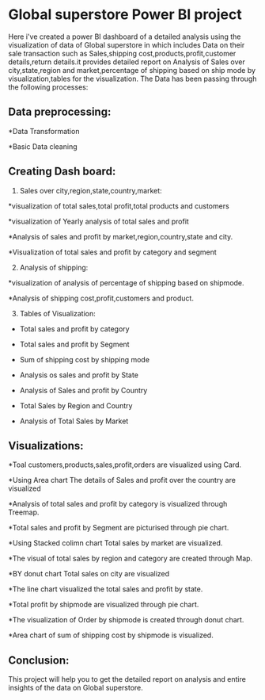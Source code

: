 # Global superstore Power BI  project
   Here i've created a power BI dashboard of a detailed analysis using the visualization of data of Global superstore in which includes 
Data on their sale transaction such as Sales,shipping cost,products,profit,customer details,return details.it provides detailed report on 
Analysis of Sales over city,state,region and market,percentage of shipping based on ship mode by visualization,tables for the visualization.
The Data has been passing through the following processes:

## Data preprocessing:
   *Data Transformation

   *Basic Data cleaning

## Creating Dash board:
 1. Sales over city,region,state,country,market:
   
 *visualization of total sales,total profit,total products and customers

 *visualization of Yearly analysis of total sales and profit

 *Analysis of sales and profit by market,region,country,state and city.

 *Visualization of total sales and profit by category and segment

2. Analysis of shipping:
   
*visualization of analysis of percentage of shipping based on shipmode.

*Analysis of shipping cost,profit,customers and product.

3. Tables of Visualization:

* Total sales and profit by category

* Total sales and profit by Segment

* Sum of shipping cost by shipping mode

* Analysis os sales and profit by State

* Analysis of Sales and profit by Country

* Total Sales by Region and Country

* Analysis of Total Sales by Market

## Visualizations:
   *Toal customers,products,sales,profit,orders are visualized using Card.

   *Using Area chart The details of Sales and profit over the country are visualized
   
   *Analysis of total sales and profit by category is visualized through Treemap.

   *Total sales and profit by Segment are picturised through pie chart.

   *Using Stacked colimn chart Total sales by market are visualized.

   *The visual of total sales by region and category are created through Map.

   *BY donut chart Total sales on city are visualized

   *The line chart visualized the total sales and profit by state.

   *Total profit by shipmode are visualized through pie chart.

   *The visualization of Order by shipmode is created through donut chart.

   *Area chart of sum of shipping cost by shipmode is visualized.
   
## Conclusion:
This project will help you to get the detailed report on analysis and entire insights of the data on Global superstore.
     
